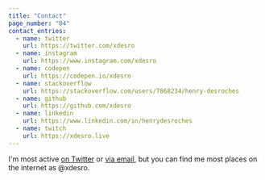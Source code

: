 ```yaml
---
title: "Contact"
page_number: "04"
contact_entries:
  - name: twitter
    url: https://twitter.com/xdesro
  - name: instagram
    url: https://www.instagram.com/xdesro
  - name: codepen
    url: https://codepen.io/xdesro
  - name: stackoverflow
    url: https://stackoverflow.com/users/7868234/henry-desroches
  - name: github
    url: https://github.com/xdesro
  - name: linkedin
    url: https://www.linkedin.com/in/henrydesroches
  - name: twitch
    url: https://xdesro.live
---
```


I'm most active <a href="https://twitter.com/xdesro">on Twitter</a> or <a href="mailto:yo@henry.codes">via email</a>, but you can find me most places on the internet as <span class="emphasis">@xdesro</span>.